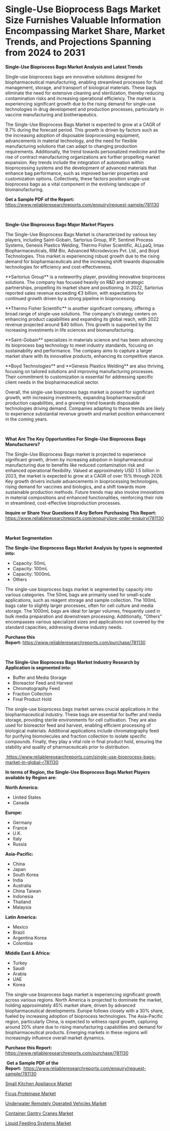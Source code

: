 <p><h1>Single-Use Bioprocess Bags Market Size Furnishes Valuable Information Encompassing Market Share, Market Trends, and Projections Spanning from 2024 to 2031</h1></p><p><strong>Single-Use Bioprocess Bags Market Analysis and Latest Trends</strong></p>
<p><p>Single-use bioprocess bags are innovative solutions designed for biopharmaceutical manufacturing, enabling streamlined processes for fluid management, storage, and transport of biological materials. These bags eliminate the need for extensive cleaning and sterilization, thereby reducing contamination risks and increasing operational efficiency. The market is experiencing significant growth due to the rising demand for single-use technologies in drug development and production processes, particularly in vaccine manufacturing and biotherapeutics.</p><p>The Single-Use Bioprocess Bags Market is expected to grow at a CAGR of 9.7% during the forecast period. This growth is driven by factors such as the increasing adoption of disposable bioprocessing equipment, advancements in material technology, and the need for flexible manufacturing solutions that can adapt to changing production requirements. Additionally, the trend towards personalized medicine and the rise of contract manufacturing organizations are further propelling market expansion. Key trends include the integration of automation within bioprocessing systems and the development of advanced materials that enhance bag performance, such as improved barrier properties and customization options. Collectively, these factors position single-use bioprocess bags as a vital component in the evolving landscape of biomanufacturing.</p></p>
<p><strong>Get a Sample PDF of the Report:&nbsp;</strong> <a href="https://www.reliableresearchreports.com/enquiry/request-sample/781130?utm_campaign=118&utm_medium=2&utm_source=Github&utm_content=ia&utm_term=15102024&utm_id=single-use-bioprocess-bags">https://www.reliableresearchreports.com/enquiry/request-sample/781130</a></p>
<p>&nbsp;</p>
<p><strong>Single-Use Bioprocess Bags Major Market Players</strong></p>
<p><p>The Single-Use Bioprocess Bags Market is characterized by various key players, including Saint-Gobain, Sartorius Group, IFP, Sentinel Process Systems, Genesis Plastics Welding, Thermo Fisher Scientific, ALLpaQ, Intas Biopharmaceuticals, RIM Bio, Advanced Microdevices Pvt. Ltd., and Boyd Technologies. This market is experiencing robust growth due to the rising demand for biopharmaceuticals and the increasing shift towards disposable technologies for efficiency and cost-effectiveness.</p><p>**Sartorius Group** is a noteworthy player, providing innovative bioprocess solutions. The company has focused heavily on R&D and strategic partnerships, propelling its market share and positioning. In 2022, Sartorius reported sales revenue exceeding €3 billion, with expectations for continued growth driven by a strong pipeline in bioprocessing.</p><p>**Thermo Fisher Scientific** is another significant company, offering a broad range of single-use solutions. The company's strategy centers on enhancing product capabilities and expanding its global reach, with 2022 revenue projected around $40 billion. This growth is supported by the increasing investments in life sciences and biomanufacturing.</p><p>**Saint-Gobain** specializes in materials science and has been advancing its bioprocess bag technology to meet industry standards, focusing on sustainability and performance. The company aims to capture a larger market share with its innovative products, enhancing its competitive stance.</p><p>**Boyd Technologies** and **Genesis Plastics Welding** are also thriving, focusing on tailored solutions and improving manufacturing processes. Their commitment to customization is essential for addressing specific client needs in the biopharmaceutical sector.</p><p>Overall, the single-use bioprocess bags market is poised for significant growth, with increasing investments, expanding biopharmaceutical production capabilities, and a growing trend towards disposable technologies driving demand. Companies adapting to these trends are likely to experience substantial revenue growth and market position enhancement in the coming years.</p></p>
<p>&nbsp;</p>
<p><strong>What Are The Key Opportunities For Single-Use Bioprocess Bags Manufacturers?</strong></p>
<p><p>The Single-Use Bioprocess Bags market is projected to experience significant growth, driven by increasing adoption in biopharmaceutical manufacturing due to benefits like reduced contamination risk and enhanced operational flexibility. Valued at approximately USD 1.5 billion in 2023, the market is expected to grow at a CAGR of over 15% through 2028. Key growth drivers include advancements in bioprocessing technologies, rising demand for vaccines and biologics, and a shift towards more sustainable production methods. Future trends may also involve innovations in material compositions and enhanced functionalities, reinforcing their role in streamlined, cost-effective bioproduction processes.</p></p>
<p><strong>Inquire or Share Your Questions If Any Before Purchasing This Report:</strong> <a href="https://www.reliableresearchreports.com/enquiry/pre-order-enquiry/781130?utm_campaign=118&utm_medium=2&utm_source=Github&utm_content=ia&utm_term=15102024&utm_id=single-use-bioprocess-bags">https://www.reliableresearchreports.com/enquiry/pre-order-enquiry/781130</a></p>
<p>&nbsp;</p>
<p><strong>Market Segmentation</strong></p>
<p><strong>The Single-Use Bioprocess Bags Market Analysis by types is segmented into:</strong></p>
<p><ul><li>Capacity: 50mL</li><li>Capacity: 100mL</li><li>Capacity: 1000mL</li><li>Others</li></ul></p>
<p><p>The single-use bioprocess bags market is segmented by capacity into various categories. The 50mL bags are primarily used for small-scale applications, such as reagent storage and sample collection. The 100mL bags cater to slightly larger processes, often for cell culture and media storage. The 1000mL bags are ideal for larger volumes, frequently used in bulk media preparation and downstream processing. Additionally, "Others" encompasses various specialized sizes and applications not covered by the standard capacities, addressing diverse industry needs.</p></p>
<p><strong>Purchase this Report:&nbsp;</strong><a href="https://www.reliableresearchreports.com/purchase/781130?utm_campaign=118&utm_medium=2&utm_source=Github&utm_content=ia&utm_term=15102024&utm_id=single-use-bioprocess-bags">https://www.reliableresearchreports.com/purchase/781130</a></p>
<p>&nbsp;</p>
<p><strong>The Single-Use Bioprocess Bags Market Industry Research by Application is segmented into:</strong></p>
<p><ul><li>Buffer and Media Storage</li><li>Bioreactor Feed and Harvest</li><li>Chromatography Feed</li><li>Fraction Collection</li><li>Final Product Hold</li></ul></p>
<p><p>The single-use bioprocess bags market serves crucial applications in the biopharmaceutical industry. These bags are essential for buffer and media storage, providing sterile environments for cell cultivation. They are also used for bioreactor feed and harvest, enabling efficient processing of biological materials. Additional applications include chromatography feed for purifying biomolecules and fraction collection to isolate specific compounds. Finally, they play a vital role in final product hold, ensuring the stability and quality of pharmaceuticals prior to distribution.</p></p>
<p><a href="https://www.reliableresearchreports.com/single-use-bioprocess-bags-market-in-global-r781130?utm_campaign=118&utm_medium=2&utm_source=Github&utm_content=ia&utm_term=15102024&utm_id=single-use-bioprocess-bags">&nbsp;https://www.reliableresearchreports.com/single-use-bioprocess-bags-market-in-global-r781130</a></p>
<p><strong>In terms of Region, the Single-Use Bioprocess Bags Market Players available by Region are:</strong></p>
<p>
    <p> <strong> North America: </strong>
        <ul>
            <li>United States</li>
            <li>Canada</li>
        </ul>
        </p> 
    <p> <strong> Europe: </strong>
        <ul>
            <li>Germany</li>
            <li>France</li>
            <li>U.K.</li>
            <li>Italy</li>
            <li>Russia</li>
        </ul>
        </p> 
    <p> <strong> Asia-Pacific: </strong>
        <ul>
            <li>China</li>
            <li>Japan</li>
            <li>South Korea</li>
            <li>India</li>
            <li>Australia</li>
            <li>China Taiwan</li>
            <li>Indonesia</li>
            <li>Thailand</li>
            <li>Malaysia</li>
        </ul>
        </p> 
    <p> <strong> Latin America: </strong>
        <ul>
            <li>Mexico</li>
            <li>Brazil</li>
            <li>Argentina Korea</li>
            <li>Colombia</li>
        </ul>
        </p> 
    <p> <strong> Middle East & Africa: </strong>
        <ul>
            <li>Turkey</li>
            <li>Saudi</li>
            <li>Arabia</li>
            <li>UAE</li>
            <li>Korea</li>
        </ul>
    </p>
    </p>
<p><p>The single-use bioprocess bags market is experiencing significant growth across various regions. North America is projected to dominate the market, holding approximately 45% market share, driven by advanced biopharmaceutical developments. Europe follows closely with a 30% share, fueled by increasing adoption of bioprocess technologies. The Asia-Pacific region, particularly China, is expected to witness rapid growth, capturing around 20% share due to rising manufacturing capabilities and demand for biopharmaceutical products. Emerging markets in these regions will increasingly influence overall market dynamics.</p></p>
<p><strong>Purchase this Report: </strong><a href="https://www.reliableresearchreports.com/purchase/781130?utm_campaign=118&utm_medium=2&utm_source=Github&utm_content=ia&utm_term=15102024&utm_id=single-use-bioprocess-bags">https://www.reliableresearchreports.com/purchase/781130</a></p>
<p>&nbsp;<strong>Get a Sample PDF of the Report:&nbsp;&nbsp;</strong><a href="https://www.reliableresearchreports.com/enquiry/request-sample/781130?utm_campaign=118&utm_medium=2&utm_source=Github&utm_content=ia&utm_term=15102024&utm_id=single-use-bioprocess-bags">https://www.reliableresearchreports.com/enquiry/request-sample/781130</a></p>
<p><strong></strong></p>
<p><p><a href="https://www.linkedin.com/pulse/small-kitchen-appliance-market-emerging-trends-future-prospects-5dkye?trk=public_post_embed_feed-article-content&utm_campaign=118&utm_medium=2&utm_source=Github&utm_content=ia&utm_term=15102024&utm_id=single-use-bioprocess-bags">Small Kitchen Appliance Market</a></p><p><a href="https://www.linkedin.com/pulse/emerging-technologies-reshaping-ficus-proteinase-market-impact-cvlge?trk=public_post_embed_feed-article-content&utm_campaign=118&utm_medium=2&utm_source=Github&utm_content=ia&utm_term=15102024&utm_id=single-use-bioprocess-bags">Ficus Proteinase Market</a></p><p><a href="https://issuu.com/reportprime-2/docs/underwater-remotely-operated-vehicl_f6083965e7dbde?utm_campaign=118&utm_medium=2&utm_source=Github&utm_content=ia&utm_term=15102024&utm_id=single-use-bioprocess-bags">Underwater Remotely Operated Vehicles Market</a></p><p><a href="https://issuu.com/reportprime-2/docs/container-gantry-cranes-market-size_a4466cc2380a96?utm_campaign=118&utm_medium=2&utm_source=Github&utm_content=ia&utm_term=15102024&utm_id=single-use-bioprocess-bags">Container Gantry Cranes Market</a></p><p><a href="https://github.com/AdeaKodra585/Market-Research-Report-List-1/blob/main/liquid-feeding-systems-market.md?utm_campaign=118&utm_medium=2&utm_source=Github&utm_content=ia&utm_term=15102024&utm_id=single-use-bioprocess-bags">Liquid Feeding Systems Market</a></p></p>